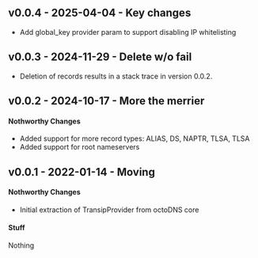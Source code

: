 ## v0.0.4 - 2025-04-04 - Key changes

* Add global_key provider param to support disabling IP whitelisting

## v0.0.3 - 2024-11-29 - Delete w/o fail

* Deletion of records results in a stack trace in version 0.0.2.

## v0.0.2 - 2024-10-17 - More the merrier

#### Nothworthy Changes

* Added support for more record types: ALIAS, DS, NAPTR, TLSA, TLSA
* Added support for root nameservers

## v0.0.1 - 2022-01-14 - Moving

#### Nothworthy Changes

* Initial extraction of TransipProvider from octoDNS core

#### Stuff

Nothing

